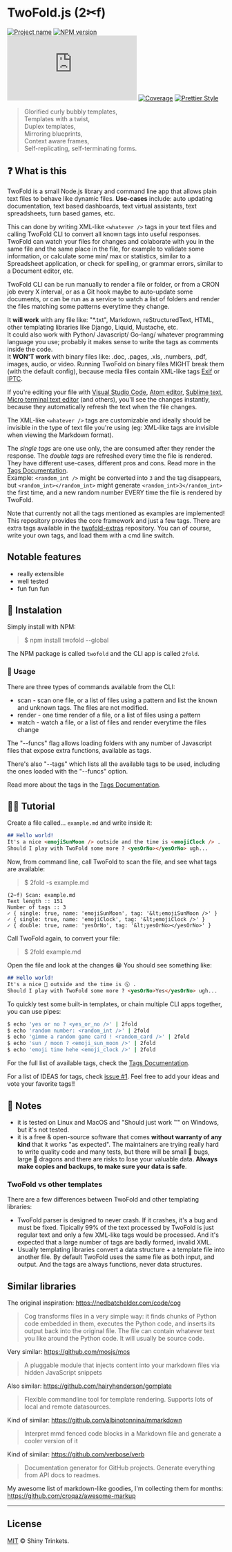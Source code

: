 # TwoFold.js (2✂︎f)

[![Project name][project-img]][project-url]
[![NPM version][npm-img]][npm-url]
[![Build status][build-img]][build-url]
[![Coverage][coverage-img]][coverage-url]
[![Prettier Style][style-img]][style-url]

> Glorified curly bubbly templates,<br />
> Templates with a twist,<br />
> Duplex templates,<br />
> Mirroring blueprints,<br />
> Context aware frames,<br />
> Self-replicating, self-terminating forms.

## ❓ What is this

TwoFold is a small Node.js library and command line app that allows plain text files to behave like dynamic files.
**Use-cases** include: auto updating documentation, text based dashboards, text virtual assistants, text spreadsheets, turn based games, etc.

This can done by writing XML-like `<whatever />` tags in your text files and calling TwoFold CLI to convert all known tags into useful responses. TwoFold can watch your files for changes and colaborate with you in the same file and the same place in the file, for example to validate some information, or calculate some min/ max or statistics, similar to a Spreadsheet application, or check for spelling, or grammar errors, similar to a Document editor, etc.

TwoFold CLI can be run manually to render a file or folder, or from a CRON job every X interval, or as a Git hook maybe to auto-update some documents, or can be run as a service to watch a list of folders and render the files matching some patterns everytime they change.

It **will work** with any file like: "*.txt", Markdown, reStructuredText, HTML, other templating libraries like Django, Liquid, Mustache, etc.<br/>
It could also work with Python/ Javascript/ Go-lang/ whatever programming language you use; probably it makes sense to write the tags as comments inside the code.<br/>
It **WON'T work** with binary files like: .doc, .pages, .xls, .numbers, .pdf, images, audio, or video. Running TwoFold on binary files MIGHT break them (with the default config), because media files contain XML-like tags [Exif](https://en.wikipedia.org/wiki/Exif) or [IPTC](https://en.wikipedia.org/wiki/IPTC_Information_Interchange_Model).

If you're editing your file with [Visual Studio Code](https://github.com/microsoft/vscode), [Atom editor](https://github.com/atom/atom), [Sublime text](https://sublimetext.com), [Micro terminal text editor](https://github.com/zyedidia/micro) (and others), you'll see the changes instantly, because they automatically refresh the text when the file changes.

The XML-like `<whatever />` tags are customizable and ideally should be invisible in the type of text file you're using (eg: XML-like tags are invisible when viewing the Markdown format).

The *single tags* are one use only, the are consumed after they render the response.
The *double tags* are refreshed every time the file is rendered.<br/>
They have different use-cases, different pros and cons. Read more in the [Tags Documentation](/docs/doc-tags.md).<br/>
Example: `<random_int />` might be converted into `3` and the tag disappears, but `<random_int></random_int>` might generate `<random_int>3</random_int>` the first time, and a new random number EVERY time the file is rendered by TwoFold.

Note that currently not all the tags mentioned as examples are implemented!<br/>
This repository provides the core framework and just a few tags. There are extra tags available in the [twofold-extras](https://github.com/ShinyTrinkets/twofold-extras) repository. You can of course, write your own tags, and load them with a cmd line switch.


## Notable features

* really extensible
* well tested
* fun fun fun


## 🔩 Instalation

Simply install with NPM:

> $ npm install twofold --global

The NPM package is called `twofold` and the CLI app is called `2fold`.


### 🔨 Usage

There are three types of commands available from the CLI:

* scan - scan one file, or a list of files using a pattern and list the known and unknown tags. The files are not modified.
* render - one time render of a file, or a list of files using a pattern
* watch - watch a file, or a list of files and render everytime the files change

The "--funcs" flag allows loading folders with any number
of Javascript files that expose extra functions, available as tags.

There's also "--tags" which lists all the available tags to be used,
including the ones loaded with the "--funcs" option.

Read more about the tags in the [Tags Documentation](/docs/doc-tags.md).


## 🚶‍♂️ Tutorial

Create a file called... `example.md` and write inside it:

```md
## Hello world!
It's a nice <emojiSunMoon /> outside and the time is <emojiClock /> .
Should I play with TwoFold some more ? <yesOrNo></yesOrNo> ugh...
```

Now, from command line, call TwoFold to scan the file, and see what tags are available:

> $ 2fold -s example.md

```
(2✂︎f) Scan: example.md
Text length :: 151
Number of tags :: 3
✓ { single: true, name: 'emojiSunMoon', tag: '&lt;emojiSunMoon />' }
✓ { single: true, name: 'emojiClock', tag: '&lt;emojiClock />' }
✓ { double: true, name: 'yesOrNo', tag: '&lt;yesOrNo></yesOrNo>' }
```

Call TwoFold again, to convert your file:

> $ 2fold example.md

Open the file and look at the changes :grin: You should see something like:

```md
## Hello world!
It's a nice 🌙 outside and the time is 🕥 .
Should I play with TwoFold some more ? <yesOrNo>Yes</yesOrNo> ugh...
```

To quickly test some built-in templates, or chain multiple CLI apps together, you can use pipes:

```sh
$ echo 'yes or no ? <yes_or_no />' | 2fold
$ echo 'random number: <random_int />' | 2fold
$ echo 'gimme a random game card ! <random_card />' | 2fold
$ echo 'sun / moon ? <emoji_sun_moon />' | 2fold
$ echo 'emoji time hehe <emoji_clock />' | 2fold
```

For the full list of available tags, check the [Tags Documentation](/docs/doc-tags.md).

For a list of IDEAS for tags, check [issue #1](https://github.com/ShinyTrinkets/twofold.js/issues/1).
Feel free to add your ideas and vote your favorite tags!!


## 📝 Notes

* it is tested on Linux and MacOS and "Should just work ™" on Windows, but it's not tested.
* it is a free & open-source software that comes **without warranty of any kind** that it works "as expected". The maintainers are trying really hard to write quality code and many tests, but there will be small 🐛 bugs, large 🐉 dragons and there are risks to lose your valuable data. **Always make copies and backups, to make sure your data is safe**.


### TwoFold vs other templates

There are a few differences between TwoFold and other templating libraries:

* TwoFold parser is designed to never crash. If it crashes, it's a bug and must be fixed.
  Tipically 99% of the text processed by TwoFold is just regular text and only a few XML-like tags would be processed.
  And it's expected that a large number of tags are badly formed, invalid XML.
* Usually templating libraries convert a data structure + a template file into another file.
  By default TwoFold uses the same file as both input, and output.
  And the tags are always functions, never data structures.


## Similar libraries

The original inspiration: https://nedbatchelder.com/code/cog
> Cog transforms files in a very simple way: it finds chunks of Python code embedded in them, executes the Python code, and inserts its output back into the original file. The file can contain whatever text you like around the Python code. It will usually be source code.

Very similar:
https://github.com/mosjs/mos
> A pluggable module that injects content into your markdown files via hidden JavaScript snippets

Also similar:
https://github.com/hairyhenderson/gomplate
> Flexible commandline tool for template rendering. Supports lots of local and remote datasources.

Kind of similar:
https://github.com/albinotonnina/mmarkdown
> Interpret mmd fenced code blocks in a Markdown file and generate a cooler version of it

Kind of similar:
https://github.com/verbose/verb
> Documentation generator for GitHub projects. Generate everything from API docs to readmes.

My awesome list of markdown-like goodies, I'm collecting them for months:<br/>
https://github.com/croqaz/awesome-markup

-----

## License

[MIT](LICENSE) © Shiny Trinkets.

[project-img]: https://badgen.net/badge/%E2%AD%90/Trinkets/4B0082
[project-url]: https://github.com/ShinyTrinkets
[npm-img]: https://badgen.net/npm/v/twofold?icon=npm&label
[npm-url]: https://npmjs.com/package/twofold
[build-img]: https://badgen.net/travis/ShinyTrinkets/twofold.js
[build-url]: https://travis-ci.org/ShinyTrinkets/twofold.js
[coverage-img]: https://codecov.io/gh/ShinyTrinkets/twofold.js/branch/master/graph/badge.svg
[coverage-url]: https://codecov.io/gh/ShinyTrinkets/twofold.js
[style-img]: https://badgen.net/badge/Code%20style/prettier/f2a
[style-url]: https://prettier.io
